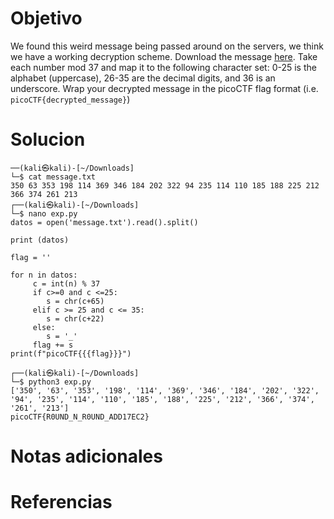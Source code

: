 # Objetivo

We found this weird message being passed around on the servers, we think we have a working decryption scheme. Download the message [here](https://artifacts.picoctf.net/c/129/message.txt). Take each number mod 37 and map it to the following character set: 0-25 is the alphabet (uppercase), 26-35 are the decimal digits, and 36 is an underscore. Wrap your decrypted message in the picoCTF flag format (i.e. `picoCTF{decrypted_message}`)

# Solucion
```Shell
──(kali㉿kali)-[~/Downloads]
└─$ cat message.txt
350 63 353 198 114 369 346 184 202 322 94 235 114 110 185 188 225 212 366 374 261 213                                                                              
┌──(kali㉿kali)-[~/Downloads]
└─$ nano exp.py 
datos = open('message.txt').read().split()

print (datos)

flag = ''

for n in datos:
     c = int(n) % 37
     if c>=0 and c <=25:
        s = chr(c+65)
     elif c >= 25 and c <= 35:
        s = chr(c+22)
     else:
        s = '_'
     flag += s
print(f"picoCTF{{{flag}}}")

┌──(kali㉿kali)-[~/Downloads]
└─$ python3 exp.py
['350', '63', '353', '198', '114', '369', '346', '184', '202', '322', '94', '235', '114', '110', '185', '188', '225', '212', '366', '374', '261', '213']
picoCTF{R0UND_N_R0UND_ADD17EC2}
```

# Notas adicionales

# Referencias